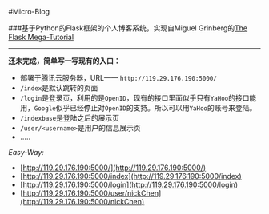 #Micro-Blog 

###基于Python的Flask框架的个人博客系统，实现自Miguel Grinberg的[The Flask Mega-Tutorial](http://www.pythondoc.com/flask-mega-tutorial/index.html)

----


**还未完成，简单写一写现有的入口：**
- 部署于腾讯云服务器，URL—— `http://119.29.176.190:5000/`
- `/index`是默认跳转的页面
- `/login`是登录页，利用的是`OpenID`，现有的接口里面似乎只有`YaHoo`的接口能用，`Google`似乎已经停止对`OpenID`的支持。所以可以用`YaHoo`的账号来登陆。
- `/indexbase`是登陆之后的展示页
- `/user/<username>`是用户的信息展示页
- .....

*Easy-Way:*  
- [http://119.29.176.190:5000/](http://119.29.176.190:5000/)
- [http://119.29.176.190:5000/index](http://119.29.176.190:5000/index)
- [http://119.29.176.190:5000/login](http://119.29.176.190:5000/login)
- [http://119.29.176.190:5000/user/nickChen](http://119.29.176.190:5000/nickChen)